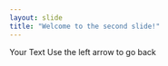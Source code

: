 ```yaml
---
layout: slide
title: "Welcome to the second slide!"
---
```

Your Text
Use the left arrow to go back
